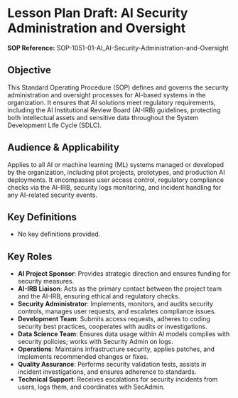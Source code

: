 # Lesson Plan Draft: AI Security Administration and Oversight

**SOP Reference:** SOP-1051-01-AI_AI-Security-Administration-and-Oversight

## Objective

This Standard Operating Procedure (SOP) defines and governs the security administration and oversight processes for AI-based systems in the organization. It ensures that AI solutions meet regulatory requirements, including the AI Institutional Review Board (AI-IRB) guidelines, protecting both intellectual assets and sensitive data throughout the System Development Life Cycle (SDLC).

## Audience & Applicability

Applies to all AI or machine learning (ML) systems managed or developed by the organization, including pilot projects, prototypes, and production AI deployments. It encompasses user access control, regulatory compliance checks via the AI-IRB, security logs monitoring, and incident handling for any AI-related security events.

## Key Definitions

- No key definitions provided.

## Key Roles

- **AI Project Sponsor**: Provides strategic direction and ensures funding for security measures.
- **AI-IRB Liaison**: Acts as the primary contact between the project team and the AI-IRB, ensuring ethical and regulatory checks.
- **Security Administrator**: Implements, monitors, and audits security controls, manages user requests, and escalates compliance issues.
- **Development Team**: Submits access requests, adheres to coding security best practices, cooperates with audits or investigations.
- **Data Science Team**: Ensures data usage within AI models complies with security policies; works with Security Admin on logs.
- **Operations**: Maintains infrastructure security, applies patches, and implements recommended changes or fixes.
- **Quality Assurance**: Performs security validation tests, assists in incident investigations, and ensures adherence to standards.
- **Technical Support**: Receives escalations for security incidents from users, logs them, and coordinates with SecAdmin.

